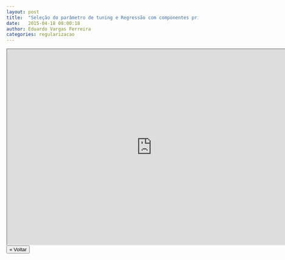 ```yaml
---
layout: post
title:  "Seleção do parâmetro de tuning e Regressão com componentes principais"
date:   2015-04-18 08:00:18
author: Eduardo Vargas Ferreira
categories: regularizacao 
---
```


<center>
<iframe width="760" height="515" src="https://www.youtube.com/embed/NeUR3r8YIVk?autoplay=0"> </iframe>
</center>


<FORM>
<INPUT Type="BUTTON" align="left" Value="&laquo; Voltar" Onclick="window.location.href='https://eduardoleg.github.io/ML4all/1parte/'">
</FORM>
